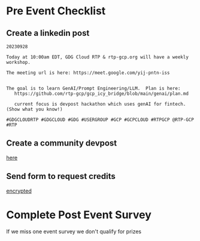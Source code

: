 # Pre Event Checklist

## Create a linkedin post

```
20230928

Today at 10:00am EDT, GDG Cloud RTP & rtp-gcp.org will have a weekly workshop.  

The meeting url is here: https://meet.google.com/yij-pntn-iss


The goal is to learn GenAI/Prompt Engineering/LLM.  Plan is here:
   https://github.com/rtp-gcp/gcp_icy_bridge/blob/main/genai/plan.md

   current focus is devpost hackathon which uses genAI for fintech. (Show what you know!)

#GDGCLOUDRTP #GDGCLOUD #GDG #USERGROUP #GCP #GCPCLOUD #RTPGCP @RTP-GCP #RTP

```

## Create a community devpost

<a href="https://gdg.community.dev/gdg-cloud-rtp/">here</a>

## Send form to request credits

[encrypted](secrets/urls/README.md)

# Complete Post Event Survey

If we miss one event survey we don't qualify for prizes

